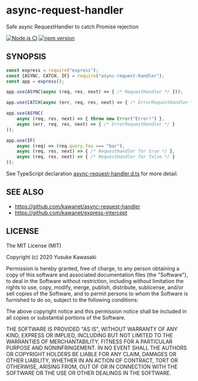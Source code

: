# async-request-handler

Safe async RequestHandler to catch Promise rejection

[![Node.js CI](https://github.com/kawanet/async-request-handler/workflows/Node.js%20CI/badge.svg?branch=master)](https://github.com/kawanet/async-request-handler/actions/)
[![npm version](https://badge.fury.io/js/async-request-handler.svg)](https://www.npmjs.com/package/async-request-handler)

## SYNOPSIS

```js
const express = require("express");
const {ASYNC, CATCH, IF} = require("async-request-handler");
const app = express();

app.use(ASYNC(async (req, res, next) => { /* RequestHandler */ }));

app.use(CATCH(async (err, req, res, next) => { /* ErrorRequestHandler */ }));

app.use(ASYNC(
    async (req, res, next) => { throw new Error("Error!") },
    async (err, req, res, next) => { /* ErrorRequestHandler */ }
));

app.use(IF(
    async (req) => (req.query.foo === "bar"),
    async (req, res, next) => { /* RequestHandler for true */ },
    async (req, res, next) => { /* RequestHandler for false */ }
));
```

See TypeScript declaration
[async-request-handler.d.ts](https://github.com/kawanet/async-request-handler/blob/master/types/async-request-handler.d.ts)
for more detail.

## SEE ALSO

- https://github.com/kawanet/async-request-handler
- https://github.com/kawanet/express-intercept

## LICENSE

The MIT License (MIT)

Copyright (c) 2020 Yusuke Kawasaki

Permission is hereby granted, free of charge, to any person obtaining a copy
of this software and associated documentation files (the "Software"), to deal
in the Software without restriction, including without limitation the rights
to use, copy, modify, merge, publish, distribute, sublicense, and/or sell
copies of the Software, and to permit persons to whom the Software is
furnished to do so, subject to the following conditions:

The above copyright notice and this permission notice shall be included in all
copies or substantial portions of the Software.

THE SOFTWARE IS PROVIDED "AS IS", WITHOUT WARRANTY OF ANY KIND, EXPRESS OR
IMPLIED, INCLUDING BUT NOT LIMITED TO THE WARRANTIES OF MERCHANTABILITY,
FITNESS FOR A PARTICULAR PURPOSE AND NONINFRINGEMENT. IN NO EVENT SHALL THE
AUTHORS OR COPYRIGHT HOLDERS BE LIABLE FOR ANY CLAIM, DAMAGES OR OTHER
LIABILITY, WHETHER IN AN ACTION OF CONTRACT, TORT OR OTHERWISE, ARISING FROM,
OUT OF OR IN CONNECTION WITH THE SOFTWARE OR THE USE OR OTHER DEALINGS IN THE
SOFTWARE.
